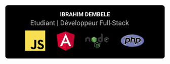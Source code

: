 <img src="https://github.com/idembele70/dembele/blob/main/header.png" alt="ibrahim dembele GitHub README header image">
